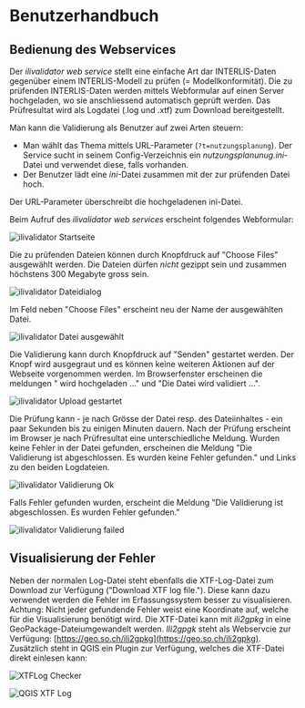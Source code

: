 # Benutzerhandbuch

## Bedienung des Webservices

Der *ilivalidator web service* stellt eine einfache Art dar INTERLIS-Daten gegenüber einem INTERLIS-Modell zu prüfen (= Modellkonformität). Die zu prüfenden INTERLIS-Daten werden mittels Webformular auf einen Server hochgeladen, wo sie anschliessend automatisch geprüft werden. Das Prüfresultat wird als Logdatei (.log und .xtf) zum Download bereitgestellt. 

Man kann die Validierung als Benutzer auf zwei Arten steuern:

- Man wählt das Thema mittels URL-Parameter (`?t=nutzungsplanung`). Der Service sucht in seinem Config-Verzeichnis ein _nutzungsplanunug.ini_-Datei und verwendet diese, falls vorhanden.
- Der Benutzer lädt eine _ini_-Datei zusammen mit der zur prüfenden Datei hoch.

Der URL-Parameter überschreibt die hochgeladenen ini-Datei.

Beim Aufruf des *ilivalidator web services* erscheint folgendes Webformular:

![ilivalidator Startseite](./images/ilivalidator01.png)

Die zu prüfenden Dateien können durch Knopfdruck auf "Choose Files" ausgewählt werden. Die Dateien dürfen *nicht* gezippt sein und zusammen höchstens 300 Megabyte gross sein.

![ilivalidator Dateidialog](./images/ilivalidator02.png)

Im Feld neben "Choose Files" erscheint neu der Name der ausgewählten Datei.

![ilivalidator Datei ausgewählt](./images/ilivalidator03.png)

Die Validierung kann durch Knopfdruck auf "Senden" gestartet werden. Der Knopf wird ausgegraut und es können keine weiteren Aktionen auf der Webseite vorgenommen werden. Im Browserfenster erscheinen die meldungen "<Dateiname> wird hochgeladen ..." und "Die Datei wird validiert ...". 

![ilivalidator Upload gestartet](./images/ilivalidator04.png)

Die Prüfung kann - je nach Grösse der Datei resp. des Dateiinhaltes - ein paar Sekunden bis zu einigen Minuten dauern. Nach der Prüfung erscheint im Browser je nach Prüfresultat eine unterschiedliche Meldung. Wurden keine Fehler in der Datei gefunden, erscheinen die Meldung "Die Validierung ist abgeschlossen. Es wurden keine Fehler gefunden." und Links zu den beiden Logdateien.

![ilivalidator Validierung Ok](./images/ilivalidator05.png)

Falls Fehler gefunden wurden, erscheint die Meldung "Die Validierung ist abgeschlossen. Es wurden Fehler gefunden."

![ilivalidator Validierung failed](./images/ilivalidator06.png)

## Visualisierung der Fehler

Neben der normalen Log-Datei steht ebenfalls die XTF-Log-Datei zum Download zur Verfügung ("Download XTF log file."). Diese kann dazu verwendet werden die Fehler im Erfassungssystem besser zu visualisieren. Achtung: Nicht jeder gefundende Fehler weist eine Koordinate auf, welche für die Visualisierung benötigt wird. Die XTF-Datei kann mit _ili2gpkg_ in eine GeoPackage-Dateiumgewandelt werden. _Ili2gpgk_ steht als Webservcie zur Verfügung: [https://geo.so.ch/ili2gpkg](https://geo.so.ch/ili2gpkg). Zusätzlich steht in QGIS ein Plugin zur Verfügung, welches die XTF-Datei direkt einlesen kann:

![XTFLog Checker](./images/qgisplugin01.png)

![QGIS XTF Log](./images/qgisplugin02.png)


